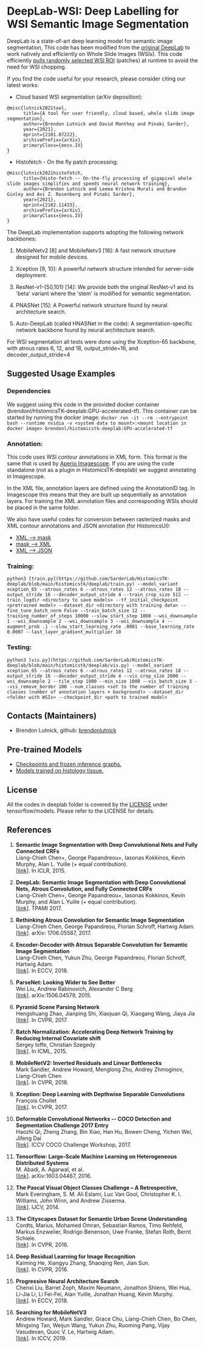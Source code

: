 # DeepLab-WSI: Deep Labelling for WSI Semantic Image Segmentation

DeepLab is a state-of-art deep learning model for semantic image segmentation,
This code has been modified from the [original DeepLab](https://github.com/tensorflow/models/tree/master/research/deeplab) to work natively and efficiently on Whole Slide Images (WSIs).
This code efficiently [pulls randomly selected WSI ROI](https://github.com/SarderLab/HistomicsTK-deeplab/blob/main/histomicstk/deeplab/input%20flowchart.pdf) (patches) at runtime to avoid the need for WSI chopping.

If you find the code useful for your research, please consider citing our latest
works:

*   Cloud based WSI segmentation (arXiv deposition):

```
@misc{lutnick2021tool,
      title={A tool for user friendly, cloud based, whole slide image segmentation},
      author={Brendon Lutnick and David Manthey and Pinaki Sarder},
      year={2021},
      eprint={2101.07222},
      archivePrefix={arXiv},
      primaryClass={eess.IV}
}
```

*   Histofetch - On the fly patch processing:

```
@misc{lutnick2021histofetch,
      title={Histo-fetch -- On-the-fly processing of gigapixel whole slide images simplifies and speeds neural network training},
      author={Brendon Lutnick and Leema Krishna Murali and Brandon Ginley and Avi Z. Rosenberg and Pinaki Sarder},
      year={2021},
      eprint={2102.11433},
      archivePrefix={arXiv},
      primaryClass={eess.IV}
}
```

The DeepLab implementation supports adopting the following network
backbones:

1.  MobileNetv2 [8] and MobileNetv3 [16]: A fast network structure designed
    for mobile devices.

2.  Xception [9, 10]: A powerful network structure intended for server-side
    deployment.

3.  ResNet-v1-{50,101} [14]: We provide both the original ResNet-v1 and its
    'beta' variant where the 'stem' is modified for semantic segmentation.

4.  PNASNet [15]: A Powerful network structure found by neural architecture
    search.

5.  Auto-DeepLab (called HNASNet in the code): A segmentation-specific network
    backbone found by neural architecture search.

For WSI segmentation all tests were done using the Xception-65 backbone, with atrous rates 6, 12, and 18, output_stride=16, and decoder_output_stride=4

## Suggested Usage Examples

### Dependencies
We suggest using this code in the provided docker container (brendonl/HistomicsTK-deeplab:GPU-accelerated-tf). This container can be started by running the docker image:
```docker run -it --rm --entrypoint bash --runtime nvidia -v <system data to mount>:<mount location in docker image> brendonl/histomicstk-deeplab:GPU-accelerated-tf```

### Annotation:
This code uses WSI contour annotations in XML form. This format is the same that is used by [Aperio Imagescope](https://www.leicabiosystems.com/digital-pathology/manage/aperio-imagescope/). If you are using the code standalone (not as a plugin in HistomicsTK-deeplab) we suggest annotating in Imagescope.

In the XML file, annotation layers are defined using the AnnotationID tag. In Imagescope this means that they are built up sequentially as annotation layers. For training the XML annotation files and corresponding WSIs should be placed in the same folder.

We also have useful codes for conversion between rasterized masks and XML contour annotations and JSON annotation (for HistomicsUI):
*   [XML --> mask](https://github.com/SarderLab/HistomicsTK-deeplab/blob/main/histomicstk/deeplab/utils/xml_to_mask.py)
*   [mask --> XML](https://github.com/SarderLab/HistomicsTK-deeplab/blob/main/histomicstk/deeplab/utils/mask_to_xml.py)
*   [XML --> JSON](https://github.com/SarderLab/HistomicsTK-deeplab/blob/main/histomicstk/deeplab/utils/xml_to_json.py)

### Training:
```python3 [train.py](https://github.com/SarderLab/HistomicsTK-deeplab/blob/main/histomicstk/deeplab/train.py) --model_variant xception_65 --atrous_rates 6 --atrous_rates 12 --atrous_rates 18 --output_stride 16 --decoder_output_stride 4 --train_crop_size 512 --train_logdir <directory to save models> --tf_initial_checkpoint <pretrained model> --dataset_dir <directory with training data> --fine_tune_batch_norm False --train_batch_size 12 --training_number_of_steps 10000 --slow_start_step 1000 --wsi_downsample 1 --wsi_downsample 2 --wsi_downsample 3 --wsi_downsample 4 --augment_prob .1 --slow_start_learning_rate .0001 --base_learning_rate 0.0007 --last_layer_gradient_multiplier 10```

### Testing:
```python3 [vis.py](https://github.com/SarderLab/HistomicsTK-deeplab/blob/main/histomicstk/deeplab/vis.py) --model_variant xception_65 --atrous_rates 6 --atrous_rates 12 --atrous_rates 18 --output_stride 16 --decoder_output_stride 4 --vis_crop_size 2000 --wsi_downsample 2 --tile_step 1000 --min_size 1000 --vis_batch_size 3 --vis_remove_border 100 --num_classes <set to the number of training classes (number of annotation layers + background)> --dataset_dir <folder with WSIs> --checkpoint_dir <path to trained model>```

## Contacts (Maintainers)

*   Brendon Lutnick, github: [brendonlutnick](https://github.com/brendonlutnick)

## Pre-trained Models

*   <a href='g3doc/model_zoo.md'>Checkpoints and frozen inference graphs.</a><br>
*   <a href='https://athena.ccr.buffalo.edu/#collection/5fa17ef9e8737fef305946fe'>Models trained on histology tissue.</a><br>

## License

All the codes in deeplab folder is covered by the [LICENSE](https://github.com/tensorflow/models/blob/master/LICENSE)
under tensorflow/models. Please refer to the LICENSE for details.

## References

1.  **Semantic Image Segmentation with Deep Convolutional Nets and Fully Connected CRFs**<br />
    Liang-Chieh Chen+, George Papandreou+, Iasonas Kokkinos, Kevin Murphy, Alan L. Yuille (+ equal
    contribution). <br />
    [[link]](https://arxiv.org/abs/1412.7062). In ICLR, 2015.

2.  **DeepLab: Semantic Image Segmentation with Deep Convolutional Nets,**
    **Atrous Convolution, and Fully Connected CRFs** <br />
    Liang-Chieh Chen+, George Papandreou+, Iasonas Kokkinos, Kevin Murphy, and Alan L Yuille (+ equal
    contribution). <br />
    [[link]](http://arxiv.org/abs/1606.00915). TPAMI 2017.

3.  **Rethinking Atrous Convolution for Semantic Image Segmentation**<br />
    Liang-Chieh Chen, George Papandreou, Florian Schroff, Hartwig Adam.<br />
    [[link]](http://arxiv.org/abs/1706.05587). arXiv: 1706.05587, 2017.

4.  **Encoder-Decoder with Atrous Separable Convolution for Semantic Image Segmentation**<br />
    Liang-Chieh Chen, Yukun Zhu, George Papandreou, Florian Schroff, Hartwig Adam.<br />
    [[link]](https://arxiv.org/abs/1802.02611). In ECCV, 2018.

5.  **ParseNet: Looking Wider to See Better**<br />
    Wei Liu, Andrew Rabinovich, Alexander C Berg<br />
    [[link]](https://arxiv.org/abs/1506.04579). arXiv:1506.04579, 2015.

6.  **Pyramid Scene Parsing Network**<br />
    Hengshuang Zhao, Jianping Shi, Xiaojuan Qi, Xiaogang Wang, Jiaya Jia<br />
    [[link]](https://arxiv.org/abs/1612.01105). In CVPR, 2017.

7.  **Batch Normalization: Accelerating Deep Network Training by Reducing Internal Covariate shift**<br />
    Sergey Ioffe, Christian Szegedy <br />
    [[link]](https://arxiv.org/abs/1502.03167). In ICML, 2015.

8.  **MobileNetV2: Inverted Residuals and Linear Bottlenecks**<br />
    Mark Sandler, Andrew Howard, Menglong Zhu, Andrey Zhmoginov, Liang-Chieh Chen<br />
    [[link]](https://arxiv.org/abs/1801.04381). In CVPR, 2018.

9.  **Xception: Deep Learning with Depthwise Separable Convolutions**<br />
    François Chollet<br />
    [[link]](https://arxiv.org/abs/1610.02357). In CVPR, 2017.

10. **Deformable Convolutional Networks -- COCO Detection and Segmentation Challenge 2017 Entry**<br />
    Haozhi Qi, Zheng Zhang, Bin Xiao, Han Hu, Bowen Cheng, Yichen Wei, Jifeng Dai<br />
    [[link]](http://presentations.cocodataset.org/COCO17-Detect-MSRA.pdf). ICCV COCO Challenge
    Workshop, 2017.

11. **Tensorflow: Large-Scale Machine Learning on Heterogeneous Distributed Systems**<br />
    M. Abadi, A. Agarwal, et al. <br />
    [[link]](https://arxiv.org/abs/1603.04467). arXiv:1603.04467, 2016.

12. **The Pascal Visual Object Classes Challenge – A Retrospective,** <br />
    Mark Everingham, S. M. Ali Eslami, Luc Van Gool, Christopher K. I. Williams, John
    Winn, and Andrew Zisserma. <br />
    [[link]](http://host.robots.ox.ac.uk/pascal/VOC/voc2012/). IJCV, 2014.

13. **The Cityscapes Dataset for Semantic Urban Scene Understanding**<br />
    Cordts, Marius, Mohamed Omran, Sebastian Ramos, Timo Rehfeld, Markus Enzweiler, Rodrigo Benenson, Uwe Franke, Stefan Roth, Bernt Schiele. <br />
    [[link]](https://www.cityscapes-dataset.com/). In CVPR, 2016.

14. **Deep Residual Learning for Image Recognition**<br />
    Kaiming He, Xiangyu Zhang, Shaoqing Ren, Jian Sun. <br />
    [[link]](https://arxiv.org/abs/1512.03385). In CVPR, 2016.

15. **Progressive Neural Architecture Search**<br />
    Chenxi Liu, Barret Zoph, Maxim Neumann, Jonathon Shlens, Wei Hua, Li-Jia Li, Li Fei-Fei, Alan Yuille, Jonathan Huang, Kevin Murphy. <br />
    [[link]](https://arxiv.org/abs/1712.00559). In ECCV, 2018.

16. **Searching for MobileNetV3**<br />
    Andrew Howard, Mark Sandler, Grace Chu, Liang-Chieh Chen, Bo Chen, Mingxing Tan, Weijun Wang, Yukun Zhu, Ruoming Pang, Vijay Vasudevan, Quoc V. Le, Hartwig Adam. <br />
    [[link]](https://arxiv.org/abs/1905.02244). In ICCV, 2019.
